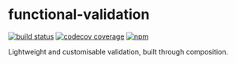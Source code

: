 # functional-validation

[![build status](https://travis-ci.org/Kilix/functional-validation.svg)](https://travis-ci.org/Kilix/functional-validation)
[![codecov coverage](https://codecov.io/gh/kilix/functional-validation/branch/master/graph/badge.svg)](https://codecov.io/gh/kilix/functional-validation)
[![npm](https://img.shields.io/npm/v/functional-validation.svg)](https://www.npmjs.com/package/@kilix/functional-validation)

Lightweight and customisable validation, built through composition.

